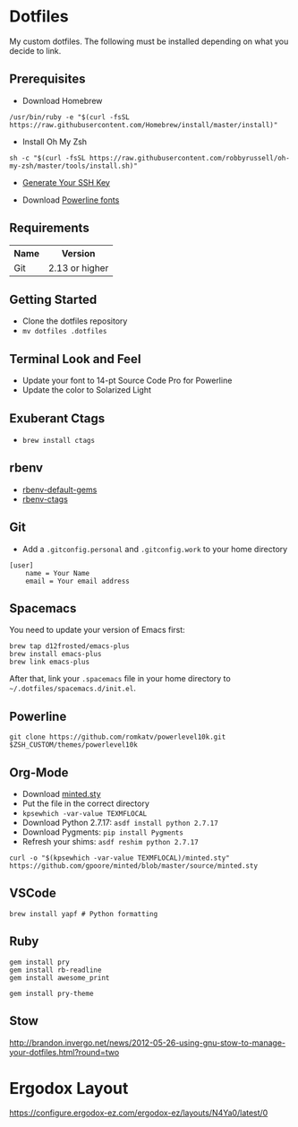 # Dotfiles

My custom dotfiles. The following must be installed depending on what you decide to link.

## Prerequisites

* Download Homebrew

```
/usr/bin/ruby -e "$(curl -fsSL https://raw.githubusercontent.com/Homebrew/install/master/install)"
```

* Install Oh My Zsh

```
sh -c "$(curl -fsSL https://raw.githubusercontent.com/robbyrussell/oh-my-zsh/master/tools/install.sh)"
```

* [Generate Your SSH Key](https://help.github.com/en/articles/generating-a-new-ssh-key-and-adding-it-to-the-ssh-agent)

* Download [Powerline fonts](https://github.com/powerline/fonts)

## Requirements

<table>
  <tr>
    <th>Name</th>
    <th>Version</th>
  </tr>
  <tr>
    <td>Git</td>
    <td>2.13 or higher</td>
  </tr>
</table>

## Getting Started

* Clone the dotfiles repository
* `mv dotfiles .dotfiles`

## Terminal Look and Feel

* Update your font to 14-pt Source Code Pro for Powerline
* Update the color to Solarized Light

## Exuberant Ctags

* ```brew install ctags```

## rbenv

* [rbenv-default-gems](https://github.com/rbenv/rbenv-default-gems)
* [rbenv-ctags](https://github.com/tpope/rbenv-ctags)

## Git

* Add a `.gitconfig.personal` and `.gitconfig.work` to your home directory

```
[user]
    name = Your Name
    email = Your email address
```

## Spacemacs

You need to update your version of Emacs first:

```
brew tap d12frosted/emacs-plus
brew install emacs-plus
brew link emacs-plus
```

After that, link your `.spacemacs` file in your home directory to `~/.dotfiles/spacemacs.d/init.el`.

## Powerline

```
git clone https://github.com/romkatv/powerlevel10k.git $ZSH_CUSTOM/themes/powerlevel10k
```

## Org-Mode

* Download [minted.sty](https://github.com/gpoore/minted/blob/master/source/minted.sty)
* Put the file in the correct directory
* `kpsewhich -var-value TEXMFLOCAL`
* Download Python 2.7.17: `asdf install python 2.7.17`
* Download Pygments: `pip install Pygments`
* Refresh your shims: `asdf reshim python 2.7.17`

```
curl -o "$(kpsewhich -var-value TEXMFLOCAL)/minted.sty" https://github.com/gpoore/minted/blob/master/source/minted.sty
```

## VSCode

```
brew install yapf # Python formatting
```

## Ruby

```
gem install pry
gem install rb-readline
gem install awesome_print

gem install pry-theme
```

## Stow

http://brandon.invergo.net/news/2012-05-26-using-gnu-stow-to-manage-your-dotfiles.html?round=two

# Ergodox Layout

https://configure.ergodox-ez.com/ergodox-ez/layouts/N4Ya0/latest/0
